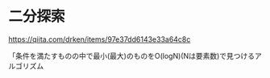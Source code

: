 # 二分探索

https://qiita.com/drken/items/97e37dd6143e33a64c8c  

「条件を満たすものの中で最小(最大)のものをO(logN)(Nは要素数)で見つけるアルゴリズム  
